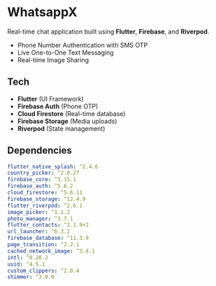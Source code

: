# WhatsappX

Real-time chat application built using **Flutter**, **Firebase**, and **Riverpod**.
- Phone Number Authentication with SMS OTP  
- Live One-to-One Text Messaging  
- Real-time Image Sharing

## Tech

- **Flutter** (UI Framework)  
- **Firebase Auth** (Phone OTP)  
- **Cloud Firestore** (Real-time database)  
- **Firebase Storage** (Media uploads)  
- **Riverpod** (State management)  

## Dependencies

```yaml
flutter_native_splash: ^2.4.6
country_picker: ^2.0.27
firebase_core: ^3.15.1
firebase_auth: ^5.6.2
cloud_firestore: ^5.6.11
firebase_storage: ^12.4.9
flutter_riverpod: ^2.6.1
image_picker: ^1.1.2
photo_manager: ^3.7.1
flutter_contacts: ^1.1.9+2
url_launcher: ^6.3.2
firebase_database: ^11.3.9
page_transition: ^2.2.1
cached_network_image: ^3.4.1
intl: ^0.20.2
uuid: ^4.5.1
custom_clippers: ^2.0.4
shimmer: ^3.0.0
